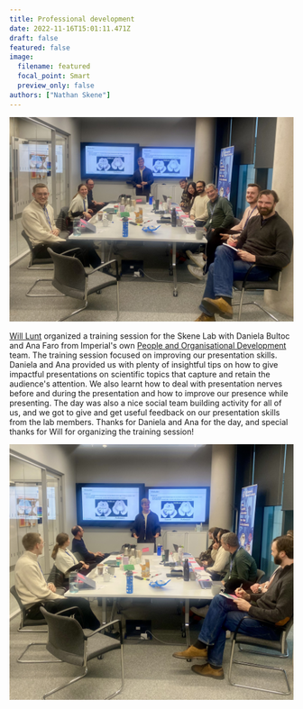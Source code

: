 ```yaml
---
title: Professional development 
date: 2022-11-16T15:01:11.471Z
draft: false
featured: false
image:
  filename: featured
  focal_point: Smart
  preview_only: false
authors: ["Nathan Skene"]
---
```

![](group_picture.jpeg)

[Will Lunt](https://www.neurogenomics.co.uk/author/will-lunt/) organized a training session for the Skene Lab with Daniela Bultoc and Ana Faro from Imperial's own [People and Organisational Development]("https://www.imperial.ac.uk/staff-development/") team. The training session focused on improving our presentation skills. Daniela and Ana provided us with plenty of insightful tips on how to give impactful presentations on scientific topics that capture and retain the audience's attention. We also learnt how to deal with presentation nerves before and during the presentation and how to improve our presence while presenting. The day was also a nice social team building activity for all of us, and we got to give and get useful feedback on our presentation skills from the lab members. Thanks for Daniela and Ana for the day, and special thanks for Will for organizing the training session! 

![Will practising his presentation skills](will_presenting.jpg)
